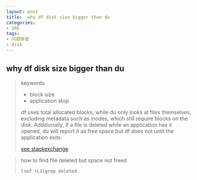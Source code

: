 ```yaml
---
layout: post
title:  why df disk size bigger than du
categories:
- SRE
tags:
- 问题排查
- disk
---
```


**why df disk size bigger than du**
---

> keywords
>- block size
>- application stop
>
> df uses total allocated blocks, while du only looks at files themselves, excluding metadata such as inodes, which still require blocks on the disk. Additionally, if a file is deleted while an application has it opened, du will report it as free space but df does not until the application exits.
>
>[see stackexchange](https://unix.stackexchange.com/questions/9612/why-is-there-a-discrepancy-in-disk-usage-reported-by-df-and-du)


> how to find file deleted but space not freed
>
> `lsof +L1|grep deleted`
>


